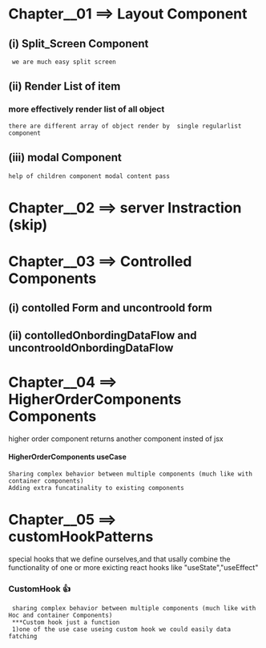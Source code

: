 # Chapter__01 ==> Layout Component

## (i) Split_Screen Component
     we are much easy split screen
## (ii) Render List of item
   ### more effectively render list of all object 
    there are different array of object render by  single regularlist component
## (iii) modal Component
    help of children component modal content pass 

# Chapter__02 ==> server Instraction (skip)

# Chapter__03 ==> Controlled Components
   ## (i) contolled Form and uncontroold form
   ## (ii) contolledOnbordingDataFlow  and uncontrooldOnbordingDataFlow

# Chapter__04 ==> HigherOrderComponents Components
   higher order component returns another component insted of jsx

  ####  HigherOrderComponents useCase
    Sharing complex behavior between multiple components (much like with container components)
    Adding extra funcatinality to existing components

# Chapter__05 ==> customHookPatterns
  special hooks that we define ourselves,and that usally combine the functionality of one or more exicting react hooks like "useState","useEffect"

  ### CustomHook 👍
     sharing complex behavior between multiple components (much like with Hoc and container Components)
     ***Custom hook just a function
     1)one of the use case useing custom hook we could easily data fatching